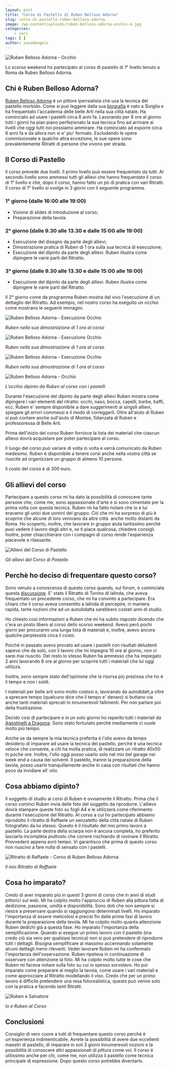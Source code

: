 ```yaml
---
layout: post
title: "Corso di Pastello di Ruben Belloso Adorna"
slug: corso-di-pastello-ruben-belloso-adorna
image: /wp-content/uploads/ruben-belloso-adorna-occhio-4.jpg
categories:
    - vari
tags: [ ]
author: sasadangelo
---
```


![Ruben Belloso Adorna - Occhio](/wp-content/uploads/ruben-belloso-adorna-occhio-4.jpg "Ruben Belloso Adorna - Occhio")

Lo scorso weekend ho partecipato al corso di pastello di 1° livello tenuto a Roma da Ruben Belloso Adorna.

## Chi è Ruben Belloso Adorna?

[Ruben Belloso Adorna](https://www.facebook.com/ruben.bellosoadorna) è un pittore iperrealista che usa la tecnica del pastello morbido. Come si può leggere dalla sua [biografia](https://www.facebook.com/ruben.bellosoadorna/info) è nato a Siviglia e ha frequentato l'accademia delle belle Arti nella sua città natale. Ha cominciato ad usare i pastelli circa 8 anni fa. Lavorando per 8 ore al giorno tutti i giorni ha pian piano perfezionato la sua tecnica fino ad arrivare ai livelli che oggi tutti noi possiamo ammirare. Ha cominciato ad esporre circa 6 anni fa e da allora non si e' piu' fermato. Escludendo le opere commissionate e qualche altra eccezione, le sue opere sono prevalentemente Ritratti di persone che vivono per strada.

## Il Corso di Pastello

Il corso prevede due livelli. Il primo livello può essere frequentato da tutti. Al secondo livello sono ammessi tutti gli allievi che hanno frequentato il corso di 1° livello e che, dopo il corso, hanno fatto un pò di pratica con vari Ritratti. Il corso di 1° livello si svolge in 3 giorni con il seguente programma.

### 1° giorno (dalle 16:00 alle 19:00)

- Visione di slides di introduzione al corso;
- Preparazione della tavola.

### 2° giorno (dalle 9.30 alle 13.30 e dalle 15:00 alle 19:00)

- Esecuzione del disegno da parte degli allievi;
- Dimostrazione pratica di Ruben di 1 ora sulla sua tecnica di esecuzione;
- Esecuzione del dipinto da parte degli allievi. Ruben illustra come dipingere le varie parti del Ritratto.

### 3° giorno (dalle 9.30 alle 13.30 e dalle 15:00 alle 19:00)

- Esecuzione del dipinto da parte degli allievi. Ruben illustra come dipingere le varie parti del Ritratto.

Il 2° giorno come da programma Ruben mostra dal vivo l'esecuzione di un dettaglio del Ritratto. Ad esempio, nel nostro corso ha eseguito un occhio come mostrano le seguenti immagini.

![Ruben Belloso Adorna - Esecuzione Occhio](/wp-content/uploads/ruben-belloso-adorna-occhio-1.jpg "Ruben Belloso Adorna - Esecuzione Occhio")

_Ruben nella sua dimostrazione di 1 ora al corso_

![Ruben Belloso Adorna - Esecuzione Occhio](/wp-content/uploads/ruben-belloso-adorna-occhio-2.jpg "Ruben Belloso Adorna - Esecuzione Occhio")

_Ruben nella sua dimostrazione di 1 ora al corso_

![Ruben Belloso Adorna - Esecuzione Occhio](/wp-content/uploads/ruben-belloso-adorna-occhio-3.jpg "Ruben Belloso Adorna - Esecuzione Occhio")

_Ruben nella sua dimostrazione di 1 ora al corso_

![Ruben Belloso Adorna - Occhio](/wp-content/uploads/ruben-belloso-adorna-occhio-4.jpg "Ruben Belloso Adorna - Occhio")

_L'occhio dipinto da Ruben al corso con i pastelli_

Durante l'esecuzione del dipinto da parte degli allievi Ruben mostra come dipingere i vari elementi del ritratto: occhi, naso, bocca, capelli, barbe, baffi, ecc. Ruben e' sempre disponibile a dare suggerimenti ai singoli allievi, spiegare gli errori commessi e il modo di correggerli. Oltre all'aiuto di Ruben si può contare anche sull'aiuto di Montse, fidanzata di Ruben e professoressa di Belle Arti.

Prima dell'inizio del corso Ruben fornisce la lista dei materiali che ciascun allievo dovrà acquistare per poter partecipare al corso.

Il luogo del corso può variare di volta in volta e verrà comunicato da Ruben medesimo. Ruben è disponibile a tenere corsi anche nella vostra città se riuscite ad organizzare un gruppo di almeno 10 persone.

Il costo del corso è di 300 euro.

## Gli allievi del corso

Partecipare a questo corso mi ha dato la possibilità di conoscere tante persone che, come me, sono appassionate d'arte e si sono cimentate per la prima volta con questa tecnica. Ruben mi ha fatto notare che io e lui eravamo gli unici due uomini del gruppo. Ciò che mi ha sorpreso di più è scoprire che alcune di loro venivano da altre città  anche molto distanti da Roma. Ho scoperto, inoltre, che lavorare in gruppo aiuta tantissimo perchè puoi vedere il lavoro degli altri e, se ti piace qualcosa, chiedere consigli. Inoltre, poter chiacchierare con i compagni di corso rende l'esperienza piacevole e rilassante.

![Allievi del Corso di Pastello](/wp-content/uploads/foto-gruppo-small.jpg "Allievi del Corso di Pastello")

_Gli allievi del Corso di Pastello_

## Perchè ho deciso di frequentare questo corso?

Sono venuto a conoscenza di questo corso quando, sul forum, è cominciata questa [discussione](http://forum.disegnoepittura.it/viewtopic.php?f=13&t=341). E' stato il Ritratto di Tonino di lalinda, che aveva frequentato un precedente corso, che mi ha convinto a partecipare. Era chiaro che il corso aveva consentito a lalinda di percepire, in maniera rapida, tante nozioni che ad un autodidatta sarebbero costati anni di studio.

Ho chiesto così informazioni a Ruben che mi ha subito risposto dicendo che c'era un posto libero al corso dello scorso weekend. Avevo però pochi giorni per procurarmi una lunga lista di materiali e, inoltre, avevo ancora qualche perplessità circa il costo.

Poichè in passato avevo provato ad usare i pastelli con risultati deludenti sapevo che da solo, con il lavoro che mi impegna 10 ore al giorno, non ci sarei mai riuscito. Del resto lo stesso Ruben ha ammesso che ha impiegato 2 anni lavorando 8 ore al giorno per scoprire tutti i materiali che lui oggi utilizza.

Inoltre, sono sempre stato dell'opinione che la risorsa più preziosa che ho è il tempo e non i soldi.

I materiali per belle arti sono molto costosi e, lavorando da autodidatt,a oltre a sprecare tempo (qualcuno dice che il tempo e' denaro) si buttano via anche tanti materiali sprecati in innumerevoli fallimenti. Per non parlare poi della frustrazione.

Decido così di partecipare e in un solo giorno ho reperito tutti i materiali da [Agostinelli a Dragona](https://www.agostinelliarte.com/). Sono stato fortunato perchè mediamente ci vuole molto più tempo.

Anche se da sempre la mia tecnica preferita è l'olio avevo da tempo desiderio di imparare ad usare la tecnica del pastello, perchè è una tecnica veloce che consente, a chi ha molta pratica, di realizzare un ritratto 40x50 in poche ore. Inoltre, l'olio oggi posso usarlo solo nel mio bel garage nei week end a causa dei solventi. Il pastello, tranne la preparazione della tavola, posso usarlo tranquillamente anche in casa con risultati che hanno poco da invidiare all' olio.

## Cosa abbiamo dipinto?

Il soggetto di studio ai corsi di Ruben è ovviamente il Ritratto. Prima che il corso cominci Ruben invia delle foto del soggetto da riprodurre. L'allievo dovrà stampare queste foto su fogli A4 e le utilizzerà come riferimento durante l'esecuzione del Ritratto. Al corso a cui ho partecipato abbiamo riprodotto il ritratto di Raffaele un senzatetto della città natale di Ruben fotografato da lui stesso. Questo è il risultato del mio primo lavoro a pastello. La parte destra della sciarpa non è ancora completa, ho preferito lasciarla incompleta piuttosto che correre rischiando di rovinare il Ritratto. Provvederò appena avrò tempo. Vi garantisco che prima di questo corso non riuscivo a fare nulla di sensato con i pastelli.

![Ritratto di Raffaele - Corso di Ruben Belloso Adorna](/wp-content/uploads/Ritratto-di-Raffaele.jpg "Ritratto di Raffaele - Corso di Ruben Belloso Adorna")

_Il mio Ritratto di Raffaele_

## Cosa ho imparato?

Credo di aver imparato più in questi 3 giorni di corso che in anni di studi pittorici sul web. Mi ha colpito molto l'approccio di Ruben alla pittura fatta di dedizione, passione, umiltà e disponibilità. Sono doti che non sempre si riesce a preservare quando si raggiungono determinati livelli. Ho imparato l'importanza di essere meticolosi e precisi fin dalle prime fasi di lavoro durante la preparazione della tavola. Mi ha colpito molto quanta attenzione Ruben dedichi già a questa fase. Ho imparato l'importanza della semplificazione. Quando si esegue un primo lavoro con il pastello (ma credo ciò sia vero per qualsiasi tecnica) non si può pretendere di riprodurre tutti i dettagli. Bisogna semplificare al massimo accennando solamente alcuni dettagli meno rilevanti. Veder lavorare Ruben mi ha confermato l'importanza dell'osservazione. Ruben ripeteva in continuazione di osservare con attenzione la foto. Mi ha colpito molto tutte le cose che Ruben mi faceva notare sulla foto su cui io spesso sorvolavo. Ho poi imparato come preparare al meglio la tavola, come usare i vari materiali e come approcciare al Ritratto modellando il viso. Credo che per un primo lavoro è difficile pretendere una resa fotorealistica, questo può venire solo con la pratica e facendo tanti Ritratti.

![Ruben e Salvatore](/wp-content/uploads/ruben-sasa.jpg "Ruben e Salvatore")

_Io e Ruben al Corso_

## Conclusioni

Consiglio di vero cuore a tutti di frequentare questo corso perchè è un'esperienza indimenticabile. Avrete la possibilità di avere due eccellenti maestri di pastello, di imparare in soli 3 giorni innumerevoli nozioni e la possibilità di conoscere altri appassionati di pittura come voi. Il corso è utilissimo anche per chi, come me, non utilizza il pastello come tecnica principale di espressione. Dopo questo corso potrebbe diventarlo.
